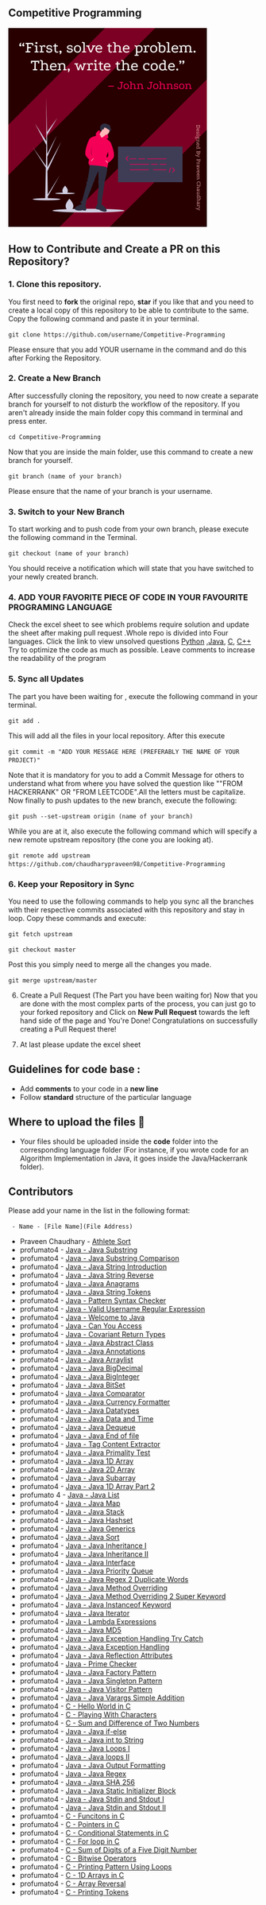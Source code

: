 ## **Competitive Programming**

<img src="Github%20CP.png"  alt="coding" height="400"/>



## How to Contribute and Create a PR on this Repository?
### 1. Clone this repository.
You first need to **fork** the original repo, **star** if you like that and you need to create a local copy of this repository to be able to contribute to the same. Copy the following command and paste it in your terminal.

`git clone https://github.com/username/Competitive-Programming`


Please ensure that you add YOUR username in the command and do this after Forking the Repository.

### 2. Create a New Branch
After successfully cloning the repository, you need to now create a separate branch for yourself to not disturb the workflow of the repository. If you aren't already inside the main folder copy this command in terminal and press enter.

`cd Competitive-Programming`

Now that you are inside the main folder, use this command to create a new branch for yourself.

`git branch (name of your branch)`

Please ensure that the name of your branch is your username.

### 3. Switch to your New Branch
To start working and to push code from your own branch, please execute the following command in the Terminal.

`git checkout (name of your branch)`

You should receive a notification which will state that you have switched to your newly created branch.

### 4. ADD YOUR FAVORITE PIECE OF CODE IN YOUR FAVOURITE PROGRAMING LANGUAGE
Check the excel sheet to see which problems require solution and update the sheet after making pull request .Whole repo is divided into Four languages. Click the link to view unsolved questions
[Python](https://docs.google.com/spreadsheets/d/1j2M45lmeV6dykp_-xMDf91_6bDhYFeVXwVlgs7CBUxo/edit#gid=2133262884) ,[Java](https://docs.google.com/spreadsheets/d/1j2M45lmeV6dykp_-xMDf91_6bDhYFeVXwVlgs7CBUxo/edit#gid=1055454945), [C](https://docs.google.com/spreadsheets/d/1j2M45lmeV6dykp_-xMDf91_6bDhYFeVXwVlgs7CBUxo/edit#gid=1394665650), [C++](https://docs.google.com/spreadsheets/d/1j2M45lmeV6dykp_-xMDf91_6bDhYFeVXwVlgs7CBUxo/edit#gid=0) Try to optimize the code as much as possible. Leave comments to increase the readability of the program

### 5. Sync all Updates
The part you have been waiting for , execute the following command in your terminal.

`git add .`

This will add all the files in your local repository. After this execute

`git commit -m "ADD YOUR MESSAGE HERE (PREFERABLY THE NAME OF YOUR PROJECT)"`

Note that it is mandatory for you to add a Commit Message for others to understand what from where you have solved the question like ""FROM HACKERRANK" OR "FROM LEETCODE".All the letters must be capitalize. Now finally to push updates to the new branch, execute the following:

`git push --set-upstream origin (name of your branch)`

While you are at it, also execute the following command which will specify a new remote upstream repository (the cone you are looking at).

`git remote add upstream https://github.com/chaudharypraveen98/Competitive-Programming`

### 6. Keep your Repository in Sync
You need to use the following commands to help you sync all the branches with their respective commits associated with this repository and stay in loop. Copy these commands and execute:

`git fetch upstream`

`git checkout master`

Post this you simply need to merge all the changes you made.

`git merge upstream/master`

6. Create a Pull Request (The Part you have been waiting for)
Now that you are done with the most complex parts of the process, you can just go to your forked repository and Click on **New Pull Request** towards the left hand side of the page and You're Done!
Congratulations on successfully creating a Pull Request there!

7. At last please update the excel sheet

## Guidelines for code base :
* Add **comments** to your code in a **new line**
* Follow **standard** structure of the particular language

## Where to upload the files 📂

* Your files should be uploaded inside the **code** folder into the corresponding language folder (For instance, if you wrote code for an Algorithm Implementation in Java, it goes inside the Java/Hackerrank folder).

## Contributors
Please add your name in the list in the following format:

` - Name - [File Name](File Address)`
- Praveen Chaudhary - [Athlete Sort](Python/Hackerrank/Athlete%20Sort)
- profumato4 - [Java - Java Substring](Java/Hackerrank/Java%20Substring)
- profumato4 - [Java - Java Substring Comparison](Java/Hackerrank/Java%20Substring%20Comparisons)
- profumato4 - [Java - Java String Introduction](Java/Hackerrank/Java%20Strings%20Introduction)
- profumato4 - [Java - Java String Reverse](Java/Hackerrank/Java%20String%20Reverse)
- profumato4 - [Java - Java Anagrams](Java/Hackerrank/Java%20Anagrams)
- profumato4 - [Java - Java String Tokens](Java/Hackerrank/Java%20String%20Tokens)
- profumato4 - [Java - Pattern Syntax Checker](Java/Hackerrank/Pattern%20Syntax%20Checker)
- profumato4 - [Java - Valid Username Regular Expression](Java/Hackerrank/Valid%20Username%20Regular%20Expression)
- profumato4 - [Java - Welcome to Java](Java/Hackerrank/Welcome%20to%20Java)
- profumato4 - [Java - Can You Access](Java/Hackerrank/Can%20You%20Access)
- profumato4 - [Java - Covariant Return Types](Java/Hackerrank/Covariant%20Return%20Types)
- profumato4 - [Java - Java Abstract Class](Java/Hackerrank/Java%20Abstract%20Class)
- profumato4 - [Java - Java Annotations](Java/Hackerrank/Java%20Annotations)
- profumato4 - [Java - Java Arraylist](Java/Hackerrank/Java%20Arraylist)
- profumato4 - [Java - Java BigDecimal](Java/Hackerrank/Java%20BigDecimal)
- profumato4 - [Java - Java BigInteger](Java/Hackerrank/Java%20BigInteger)
- profumato4 - [Java - Java BitSet](Java/Hackerrank/Java%20BitSet)
- profumato4 - [Java - Java Comparator](Java/Hackerrank/Java%20Comparator)
- profumato4 - [Java - Java Currency Formatter](Java/Hackerrank/Java%20Currency%20Formatter)
- profumato4 - [Java - Java Datatypes](Java/Hackerrank/Java%20Datatypes)
- profumato4 - [Java - Java Data and Time](Java/Hackerrank/Java%20Date%20and%20Time)
- profumato4 - [Java - Java Dequeue](Java/Hackerrank/Java%20Dequeue)
- profumato4 - [Java - Java End of file](Java/Hackerrank/Java%20End%20of%20file)
- profumato4 - [Java - Tag Content Extractor](Java/Hackerrank/Tag%20Content%20Extractor)
- profumato4 - [Java - Java Primality Test](Java/Hackerrank/Java%20Primality%20Test)
- profumato4 - [Java - Java 1D Array](Java/Hackerrank/Java%201D%20Array)
- profumato4 - [Java - Java 2D Array](Java/Hackerrank/Java%202D%20Array)
- profumato4 - [Java - Java Subarray](Java/Hackerrank/Java%20Subarray)
- profumato4 - [Java - Java 1D Array Part 2](Java/Hackerrank/Java%201D%20Array%20Part%202)
- profumato 4 - [Java - Java List](Java/Hackerrank/Java%20List)
- profumato4 - [Java - Java Map](Java/Hackerrank/Java%20Map)
- profumato4 - [Java - Java Stack](Java/Hackerrank/Java%20Stack)
- profumato4 - [Java - Java Hashset](Java/Hackerrank/Java%20Hashset)
- profumato4 - [Java - Java Generics](Java/Hackerrank/Java%20Generics)
- profumato4 - [Java - Java Sort](Java/Hackerrank/Java%20Sort)
- profumato4 - [Java - Java Inheritance I](Java/Hackerrank/Java%20Inheritance%20I)
- profumato4 - [Java - Java Inheritance II](Java/Hackerrank/Java%20Inheritance%20II)
- profumato4 - [Java - Java Interface](Java/Hackerrank/Java%20Interface)
- profumato4 - [Java - Java Priority Queue](Java/Hackerrank/Java%20Priority%20Queue)
- profumato4 - [Java - Java Regex 2 Duplicate Words](Java/Hackerrank/Java%20Regex%202%20Duplicate%20Words)
- profumato4 - [Java - Java Method Overriding](Java/Hackerrank/Java%20Method%20Overriding)
- profumato4 - [Java - Java Method Overriding 2 Super Keyword](Java/Hackerrank/Java%20Method%20Overriding%202%20Super%20Keyword)
- profumato4 - [Java - Java Instanceof Keyword](Java/Hackerrank/Java%20Instanceof%20keyword)
- profumato4 - [Java - Java Iterator](Java/Hackerrank/Java%20Iterator)
- profumato4 - [Java - Lambda Expressions](Java/Hackerrank/Java%20Lambda%20Expressions)
- profumato4 - [Java - Java MD5](Java/Hackerrank/Java%20MD5)
- profumato4 - [Java - Java Exception Handling Try Catch](Java/Hackerrank/Java%20Exception%20Handling%20Try%20catch)
- profumato4 - [Java - Java Exception Handling](Java/Hackerrank/Java%20Exception%20Handling)
- profumato4 - [Java - Java Reflection Attributes](Java/Hackerrank/Java%20Reflection%20Attributes)
- profumato4 - [Java - Prime Checker](Java/Hackerrank/Prime%20Checker)
- profumato4 - [Java - Java Factory Pattern](Java/Hackerrank/Java%20Factory%20Pattern)
- profumato4 - [Java - Java Singleton Pattern](Java/Hackerrank/Java%20Singleton%20Pattern)
- profumato4 - [Java - Java Visitor Pattern](Java/Hackerrank/Java%20Visitor%20Pattern)
- profumato4 - [Java - Java Varargs Simple Addition](Java/Hackerrank/Java%20Varargs%20Simple%20Addition)
- profumato4 - [C - Hello World in C](C/Hackerrank/Hello%20World%20in%20C)
- profumato4 - [C - Playing With Characters](C/Hackerrank/Playing%20With%20Characters)
- profumato4 - [C - Sum and Difference of Two Numbers](C/Hackerrank/Sum%20and%20Difference%20of%20Two%20Numbers)
- profumato4 - [Java - Java if-else](Java/Hackerrank/Java%20If%20Else)
- profumato4 - [Java - Java int to String](Java/Hackerrank/Java%20Int%20to%20String)
- profumato4 - [Java - Java Loops I](Java/Hackerrank/Java%20Loops%20I)
- profumato4 - [Java - Java loops II](Java/Hackerrank/Java%20Loops%20II)
- profumato4 - [Java - Java Output Formatting](Java/Hackerrank/Java%20Output%20Formatting)
- profumato4 - [Java - Java Regex](Java/Hackerrank/Java%20Regex)
- profumato4 - [Java - Java SHA 256](Java/Hackerrank/Java%20SHA%20256)
- profumato4 - [Java - Java Static Initializer Block](Java/Hackerrank/Java%20Static%20Initializer%20Block)
- profumato4 - [Java - Java Stdin and Stdout I](Java/Hackerrank/Java%20Stdin%20and%20Stdout%20I)
- profumato4 - [Java - Java Stdin and Stdout II](Java/Hackerrank/Java%20Stdin%20and%20Stdout%20II)
- profuamto4 - [C - Funcitons in C](C/Hackerrank/Functions%20in%20C)
- profumato4 - [C - Pointers in C](C/Hackerrank/Pointers%20in%20C)
- profumato4 - [C - Conditional Statements in C](C/Hackerrank/Conditional%20Statements%20in%20C)
- profumato4 - [C - For loop in C](C/Hackerrank/For%20Loop%20in%20C)
- profumato4 - [C - Sum of Digits of a Five Digit Number](C/Hackerrank/Sum%20of%20Digits%20of%20a%20Five%20Digit%20Number)
- profumato4 - [C - Bitwise Operators](C/Hackerrank/Bitwise%20Operators)
- profumato4 - [C - Printing Pattern Using Loops](C/Hackerrank/Printing%20Pattern%20Using%20Loops)
- profumato4 - [C - 1D Arrays in C](C/Hackerrank/1D%20Arrays%20in%20C)
- profumato4 - [C - Array Reversal](C/Hackerrank/Array%20Reversal)
- profumato4 - [C - Printing Tokens](C/Hackerrank/Printing%20Tokens)
